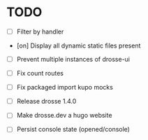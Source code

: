# TODO

- [ ]  Filter by handler
- [on]  Display all dynamic static files present
- [ ]  Prevent multiple instances of drosse-ui
- [ ]  Fix count routes
- [ ]  Fix packaged import kupo mocks
- [ ]  Release drosse 1.4.0
- [ ]  Make drosse.dev a hugo website
- [ ]  Persist console state (opened/console)

